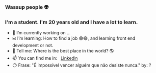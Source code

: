 ### Wassup people 👽
<h3>I'm a student. I'm 20 years old and I have a lot to learn.</h3>

<!--
**mateusgomes0/mateusgomes0** is a ✨ _special_ ✨ repository because its `README.md` (this file) appears on your GitHub profile.
-->
- 🔭 I’m currently working on ...
- ☑️ I’m learning: How to find a job 😄😄, and learning front end development or not.
- 💬 Tell me: Where is the best place in the world? 🌎
- 📫 You can find me in: &nbsp; <a href="https://linkedin.com/in/mateusgomes0" target="_blank">Linkedin</a>
-  😶 Frase: "É impossível vencer alguém que não desiste nunca." by: ?
